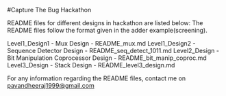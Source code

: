 #Capture The Bug Hackathon

README files for different designs in hackathon are listed below:
The README files follow the format given in the adder example(screening).

Level1_Design1 - Mux Design                          - README_mux.md
Level1_Design2 - Sequence Detector Design            - README_seq_detect_1011.md
Level2_Design  - Bit Manipulation Coprocessor Design - README_bit_manip_coproc.md
Level3_Design  - Stack Design                        - README_level3_design.md

For any information regarding the README files, contact me on pavandheeraj1999@gmail.com
